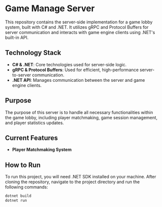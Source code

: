 # Game Manage Server

This repository contains the server-side implementation for a game lobby system, built with C# and .NET. It utilizes gRPC and Protocol Buffers for server communication and interacts with game engine clients using .NET's built-in API.

## Technology Stack

- **C# & .NET**: Core technologies used for server-side logic.
- **gRPC & Protocol Buffers**: Used for efficient, high-performance server-to-server communication.
- **.NET API**: Manages communication between the server and game engine clients.

## Purpose

The purpose of this server is to handle all necessary functionalities within the game lobby, including player matchmaking, game session management, and player statistics updates.

## Current Features

- **Player Matchmaking System**

## How to Run

To run this project, you will need .NET SDK installed on your machine. After cloning the repository, navigate to the project directory and run the following commands:

```bash
dotnet build
dotnet run

